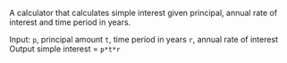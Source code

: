 A calculator that calculates simple interest given principal, annual rate of interest and time period in years.

Input:
   `p`, principal amount
   `t`, time period in years
   `r`, annual rate of interest
Output
   simple interest = ```p*t*r```
